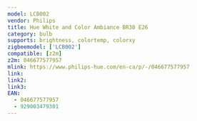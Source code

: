 ```yaml
---
model: LCB002
vendor: Philips
title: Hue White and Color Ambiance BR30 E26
category: bulb
supports: brightness, colortemp, colorxy
zigbeemodel: ['LCB002']
compatible: [z2m]
z2m: 046677577957
mlink: https://www.philips-hue.com/en-ca/p/-/046677577957
link: 
link2: 
link3: 
EAN: 
  - 046677577957
  - 929003479301
---
```


